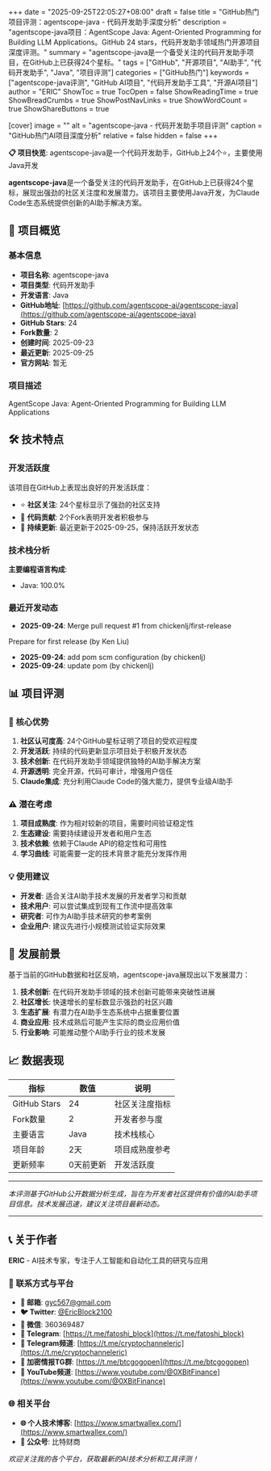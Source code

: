 +++
date = "2025-09-25T22:05:27+08:00"
draft = false
title = "GitHub热门项目评测：agentscope-java - 代码开发助手深度分析"
description = "agentscope-java项目：AgentScope Java: Agent-Oriented Programming for Building LLM Applications。GitHub 24 stars，代码开发助手领域热门开源项目深度评测。"
summary = "agentscope-java是一个备受关注的代码开发助手项目，在GitHub上已获得24个星标。"
tags = ["GitHub", "开源项目", "AI助手", "代码开发助手", "Java", "项目评测"]
categories = ["GitHub热门"]
keywords = ["agentscope-java评测", "GitHub AI项目", "代码开发助手工具", "开源AI项目"]
author = "ERIC"
ShowToc = true
TocOpen = false
ShowReadingTime = true
ShowBreadCrumbs = true
ShowPostNavLinks = true
ShowWordCount = true
ShowShareButtons = true

[cover]
image = ""
alt = "agentscope-java - 代码开发助手项目评测"
caption = "GitHub热门AI项目深度分析"
relative = false
hidden = false
+++

**📋 项目快览**: agentscope-java是一个代码开发助手，GitHub上24个⭐，主要使用Java开发

**agentscope-java**是一个备受关注的代码开发助手，在GitHub上已获得24个星标，展现出强劲的社区关注度和发展潜力。该项目主要使用Java开发，为Claude Code生态系统提供创新的AI助手解决方案。

## 🎯 项目概览

### 基本信息
- **项目名称**: agentscope-java
- **项目类型**: 代码开发助手
- **开发语言**: Java
- **GitHub地址**: [https://github.com/agentscope-ai/agentscope-java](https://github.com/agentscope-ai/agentscope-java)
- **GitHub Stars**: 24
- **Fork数量**: 2
- **创建时间**: 2025-09-23
- **最近更新**: 2025-09-25
- **官方网站**: 暂无

### 项目描述
AgentScope Java: Agent-Oriented Programming for Building LLM Applications

## 🛠️ 技术特点

### 开发活跃度
该项目在GitHub上表现出良好的开发活跃度：
- ⭐ **社区关注**: 24个星标显示了强劲的社区支持
- 🔄 **代码贡献**: 2个Fork表明开发者积极参与
- 📅 **持续更新**: 最近更新于2025-09-25，保持活跃开发状态

### 技术栈分析

**主要编程语言构成**:
- Java: 100.0%


### 最近开发动态
- **2025-09-24**: Merge pull request #1 from chickenlj/first-release

Prepare for first release (by Ken Liu)
- **2025-09-24**: add pom scm configuration (by chickenlj)
- **2025-09-24**: update pom (by chickenlj)


## 📊 项目评测

### 🎯 核心优势
1. **社区认可度高**: 24个GitHub星标证明了项目的受欢迎程度
2. **开发活跃**: 持续的代码更新显示项目处于积极开发状态
3. **技术创新**: 在代码开发助手领域提供独特的AI助手解决方案
4. **开源透明**: 完全开源，代码可审计，增强用户信任
5. **Claude集成**: 充分利用Claude Code的强大能力，提供专业级AI助手

### ⚠️ 潜在考虑
1. **项目成熟度**: 作为相对较新的项目，需要时间验证稳定性
2. **生态建设**: 需要持续建设开发者和用户生态
3. **技术依赖**: 依赖于Claude API的稳定性和可用性
4. **学习曲线**: 可能需要一定的技术背景才能充分发挥作用

### 💡 使用建议
- **开发者**: 适合关注AI助手技术发展的开发者学习和贡献
- **技术用户**: 可以尝试集成到现有工作流中提高效率
- **研究者**: 可作为AI助手技术研究的参考案例
- **企业用户**: 建议先进行小规模测试验证实际效果

## 🔮 发展前景

基于当前的GitHub数据和社区反响，agentscope-java展现出以下发展潜力：

1. **技术创新**: 在代码开发助手领域的技术创新可能带来突破性进展
2. **社区增长**: 快速增长的星标数显示强劲的社区兴趣
3. **生态扩展**: 有潜力在AI助手生态系统中占据重要位置
4. **商业应用**: 技术成熟后可能产生实际的商业应用价值
5. **行业影响**: 可能推动整个AI助手行业的技术发展

## 📈 数据表现

| 指标 | 数值 | 说明 |
|------|------|------|
| GitHub Stars | 24 | 社区关注度指标 |
| Fork数量 | 2 | 开发者参与度 |
| 主要语言 | Java | 技术栈核心 |
| 项目年龄 | 2天 | 项目成熟度参考 |
| 更新频率 | 0天前更新 | 开发活跃度 |

---

*本评测基于GitHub公开数据分析生成，旨在为开发者社区提供有价值的AI助手项目信息。技术发展迅速，建议关注项目最新动态。*

---

## 📞 关于作者

**ERIC** - AI技术专家，专注于人工智能和自动化工具的研究与应用

### 🔗 联系方式与平台

- **📧 邮箱**: [gyc567@gmail.com](mailto:gyc567@gmail.com)
- **🐦 Twitter**: [@EricBlock2100](https://twitter.com/EricBlock2100)
- **💬 微信**: 360369487
- **📱 Telegram**: [https://t.me/fatoshi_block](https://t.me/fatoshi_block)
- **📢 Telegram频道**: [https://t.me/cryptochanneleric](https://t.me/cryptochanneleric)
- **👥 加密情报TG群**: [https://t.me/btcgogopen](https://t.me/btcgogopen)
- **🎥 YouTube频道**: [https://www.youtube.com/@0XBitFinance](https://www.youtube.com/@0XBitFinance)

### 🌐 相关平台

- **🌐 个人技术博客**: [https://www.smartwallex.com/](https://www.smartwallex.com/)
- **📖 公众号**: 比特财商

*欢迎关注我的各个平台，获取最新的AI技术分析和工具评测！*

